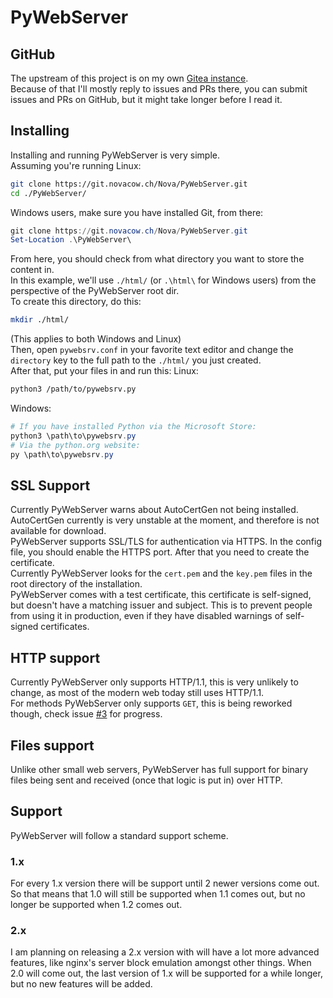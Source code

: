 # PyWebServer

## GitHub
The upstream of this project is on my own [Gitea instance](https://git.novacow.ch/Nova/PyWebServer/).  
Because of that I'll mostly reply to issues and PRs there, you can submit issues and PRs on GitHub, but it might take longer before I read it.

## Installing
Installing and running PyWebServer is very simple.  
Assuming you're running Linux:
```bash
git clone https://git.novacow.ch/Nova/PyWebServer.git
cd ./PyWebServer/
```
Windows users, make sure you have installed Git, from there:
```powershell
git clone https://git.novacow.ch/Nova/PyWebServer.git
Set-Location .\PyWebServer\
```
From here, you should check from what directory you want to store the content in.  
In this example, we'll use `./html/` (or `.\html\` for Windows users) from the perspective of the PyWebServer root dir.  
To create this directory, do this:
```bash
mkdir ./html/
```
(This applies to both Windows and Linux)  
Then, open `pywebsrv.conf` in your favorite text editor and change the `directory` key to the full path to the `./html/` you just created.  
After that, put your files in and run this:
Linux:
```bash
python3 /path/to/pywebsrv.py
```
Windows:
```powershell
# If you have installed Python via the Microsoft Store:
python3 \path\to\pywebsrv.py
# Via the python.org website:
py \path\to\pywebsrv.py
```

## SSL Support
Currently PyWebServer warns about AutoCertGen not being installed. AutoCertGen currently is very unstable at the moment, and therefore is not available for download.  
PyWebServer supports SSL/TLS for authentication via HTTPS. In the config file, you should enable the HTTPS port. After that you need to create the certificate.  
Currently PyWebServer looks for the `cert.pem` and the `key.pem` files in the root directory of the installation.  
PyWebServer comes with a test certificate, this certificate is self-signed, but doesn't have a matching issuer and subject. This is to prevent people from using it in production, even if they have disabled warnings of self-signed certificates.  

## HTTP support
Currently PyWebServer only supports HTTP/1.1, this is very unlikely to change, as most of the modern web today still uses HTTP/1.1.  
For methods PyWebServer only supports `GET`, this is being reworked though, check issue [#3](https://git.novacow.ch/Nova/PyWebServer/issues/3) for progress.

## Files support
Unlike other small web servers, PyWebServer has full support for binary files being sent and received (once that logic is put in) over HTTP.

## Support
PyWebServer will follow a standard support scheme.
### 1.x
For every 1.x version there will be support until 2 newer versions come out.
So that means that 1.0 will still be supported when 1.1 comes out, but no longer be supported when 1.2 comes out.
### 2.x
I am planning on releasing a 2.x version with will have a lot more advanced features, like nginx's server block emulation amongst other things.
When 2.0 will come out, the last version of 1.x will be supported for a while longer, but no new features will be added.
